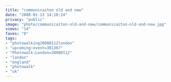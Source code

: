 ```yaml
---
title: "communicaiton old and new"
date: "2008-01-13 14:10:24"
privacy: "public"
image: "photo/communicaiton-old-and-new/communicaiton-old-and-new.jpg"
views: "14"
faves: "0"
tags:
- "photowalking20080112london"
- "upcoming:event=381367"
- "Photowalk:London=20080112"
- "london"
- "england"
- "photowalk"
- "uk"
---
```


